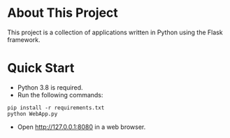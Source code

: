 # About This Project
This project is a collection of applications written in Python using the Flask framework. 

# Quick Start
* Python 3.8 is required.
* Run the following commands:
```
pip install -r requirements.txt
python WebApp.py
```
* Open http://127.0.0.1:8080 in a web browser.
